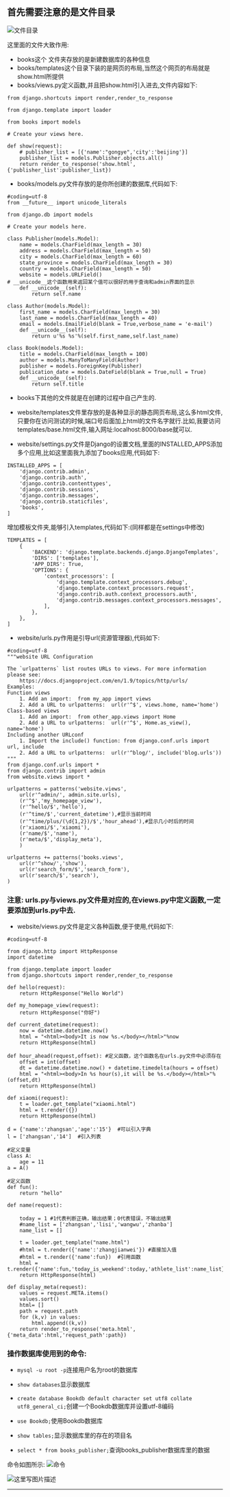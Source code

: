 ## 首先需要注意的是文件目录
 ![文件目录](./img/1.jpg)

 这里面的文件大致作用:
   
   - books这个 文件夹存放的是新建数据库的各种信息
   - books/templates这个目录下装的是网页的布局,当然这个网页的布局就是show.html所提供
   - books/views.py定义函数,并且把show.html引入进去,文件内容如下:
   
```
from django.shortcuts import render,render_to_response

from django.template import loader

from books import models

# Create your views here.

def show(request):
    # publisher_list = [{'name':"gongye",'city':'beijing'}]
    publisher_list = models.Publisher.objects.all()
    return render_to_response('show.html',{'publisher_list':publisher_list})

```
- books/models.py文件存放的是你所创建的数据库,代码如下:

```
#coding=utf-8
from __future__ import unicode_literals

from django.db import models

# Create your models here.

class Publisher(models.Model):
    name = models.CharField(max_length = 30)
    address = models.CharField(max_length = 50)
    city = models.CharField(max_length = 60)
    state_province = models.CharField(max_length = 30)
    country = models.CharField(max_length = 50)
    website = models.URLField()
# __unicode__这个函数用来返回某个值可以很好的用于查询和admin界面的显示
    def __unicode__(self):
        return self.name

class Author(models.Model):
    first_name = models.CharField(max_length = 30)
    last_name = models.CharField(max_length = 40)
    email = models.EmailField(blank = True,verbose_name = 'e-mail')
    def __unicode__(self):
        return u'%s %s'%(self.first_name,self.last_name)

class Book(models.Model):
    title = models.CharField(max_length = 100)
    author = models.ManyToManyField(Author)
    publisher = models.ForeignKey(Publisher)
    publication_date = models.DateField(blank = True,null = True)
    def __unicode__(self):
        return self.title

```

- books下其他的文件就是在创建的过程中自己产生的.

- website/templates文件里存放的是各种显示的静态网页布局,这么多html文件,只要你在访问测试的时候,端口号后面加上html的文件名字就行.比如,我要访问templates/base.html文件,输入网址:localhost:8000/base就可以.

- website/settings.py文件是Django的设置文档,里面的INSTALLED_APPS添加多个应用,比如这里面我九添加了books应用,代码如下:

```
INSTALLED_APPS = [
    'django.contrib.admin',
    'django.contrib.auth',
    'django.contrib.contenttypes',
    'django.contrib.sessions',
    'django.contrib.messages',
    'django.contrib.staticfiles',
    'books',
]
```

 增加模板文件夹,能够引入templates,代码如下:(同样都是在settings中修改)

```
TEMPLATES = [
    {
        'BACKEND': 'django.template.backends.django.DjangoTemplates',
        'DIRS': ['templates'],
        'APP_DIRS': True,
        'OPTIONS': {
            'context_processors': [
                'django.template.context_processors.debug',
                'django.template.context_processors.request',
                'django.contrib.auth.context_processors.auth',
                'django.contrib.messages.context_processors.messages',
            ],
        },
    },
]

```

- website/urls.py作用是引导url(资源管理器),代码如下:

```
#coding=utf-8
"""website URL Configuration

The `urlpatterns` list routes URLs to views. For more information please see:
    https://docs.djangoproject.com/en/1.9/topics/http/urls/
Examples:
Function views
    1. Add an import:  from my_app import views
    2. Add a URL to urlpatterns:  url(r'^$', views.home, name='home')
Class-based views
    1. Add an import:  from other_app.views import Home
    2. Add a URL to urlpatterns:  url(r'^$', Home.as_view(), name='home')
Including another URLconf
    1. Import the include() function: from django.conf.urls import url, include
    2. Add a URL to urlpatterns:  url(r'^blog/', include('blog.urls'))
"""
from django.conf.urls import *
from django.contrib import admin
from website.views import *

urlpatterns = patterns('website.views',
    url(r'^admin/', admin.site.urls),
    (r'^$','my_homepage_view'),
    (r'^hello/$','hello'),
    (r'^time/$','current_datetime'),#显示当前时间
    (r'^time/plus/(\d{1,2})/$','hour_ahead'),#显示几小时后的时间
    (r'xiaomi/$','xiaomi'),
    (r'name/$','name'),
    (r'meta/$','display_meta'),
    )

urlpatterns += patterns('books.views',
    url(r'^show/','show'),
    url(r'search_form/$','search_form'),
    url(r'search/$','search'),
)

```

### 注意: urls.py与views.py文件是对应的,在views.py中定义函数,一定要添加到urls.py中去.

- website/views.py文件是定义各种函数,便于使用,代码如下:

```
#coding=utf-8

from django.http import HttpResponse
import datetime

from django.template import loader
from django.shortcuts import render,render_to_response

def hello(request):
    return HttpResponse("Hello World")

def my_homepage_view(request):
    return HttpResponse("你好")

def current_datetime(request):
    now = datetime.datetime.now()
    html = "<html><body>It is now %s.</body></html>"%now
    return HttpResponse(html)

def hour_ahead(request,offset): #定义函数，这个函数名在urls.py文件中必须存在
    offset = int(offset)
    dt = datetime.datetime.now() + datetime.timedelta(hours = offset)
    html = "<html><body>In %s hour(s),it will be %s.</body></html>"%(offset,dt)
    return HttpResponse(html)

def xiaomi(request):
    t = loader.get_template("xiaomi.html")
    html = t.render({})
    return HttpResponse(html)

d = {'name':'zhangsan','age':'15'}  #可以引入字典
l = ['zhangsan','14']  #引入列表

#定义变量
class A:
    age = 11
a = A()

#定义函数
def fun():
    return "hello"

def name(request):

    today = 1 #1代表判断正确，输出结果；0代表错误，不输出结果
    #name_list = ['zhangsan','lisi','wangwu','zhanba']
    name_list = []

    t = loader.get_template("name.html")
    #html = t.render({'name':'zhangjianwei'}) #直接加入值
    #html = t.render({'name':fun})  #引用函数
    html = t.render({'name':fun,'today_is_weekend':today,'athlete_list':name_list})
    return HttpResponse(html)

def display_meta(request):
    values = request.META.items()
    values.sort()
    html= []
    path = request.path
    for (k,v) in values:
        html.append((k,v))
    return render_to_response('meta.html',{'meta_data':html,'request_path':path})

```

### 操作数据库使用到的命令:

- `mysql -u root -p`连接用户名为root的数据库

- `show databases`显示数据库

- `create database Bookdb default character set utf8 collate utf8_general_ci;`创建一个Bookdb数据库并设置utf-8编码 

- `use Bookdb;`使用Bookdb数据库

- `show tables;`显示数据库里的存在的项目名

- `select * from books_publisher;`查询books_publisher数据库里的数据

 命令如图所示:
 ![命令](./img/2.jpg)



 ![这里写图片描述](./img/3.jpg)

***

